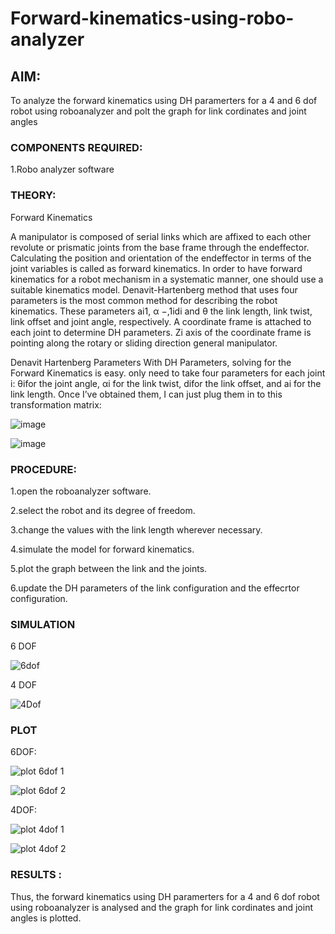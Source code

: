 # Forward-kinematics-using-robo-analyzer

## AIM: 
To analyze the forward kinematics using DH paramerters for a 4 and 6 dof robot using roboanalyzer and polt the graph for link cordinates and joint angles
### COMPONENTS REQUIRED:
1.Robo analyzer software  


### THEORY: 
  
Forward Kinematics

A manipulator is composed of serial links which are affixed to each other revolute or prismatic joints from the base frame through the endeffector. 
Calculating the position and orientation of the endeffector in terms of the joint variables is called as forward kinematics. 
In order to have forward kinematics for a robot mechanism in a systematic manner, one should use a suitable kinematics model. 
Denavit-Hartenberg method that uses four parameters is the most common method for describing the robot kinematics. 
These parameters ai1, α −,1idi and θ the link length, link twist, link offset and joint angle, respectively. 
A coordinate frame is attached to each joint to determine DH parameters. Zi axis of the coordinate frame is pointing along the rotary or sliding direction general manipulator.

Denavit Hartenberg Parameters
With DH Parameters, solving for the Forward Kinematics is easy.  only need to take four parameters for each joint 
i: θifor the joint angle, 
αi for the link twist, 
difor the link offset, and 
ai for the link length. Once I’ve obtained them, I can just plug them in to this transformation matrix:


![image](https://user-images.githubusercontent.com/36288975/170172719-ed7befc9-2894-4344-bfd5-be831bb05308.png)

 ![image](https://user-images.githubusercontent.com/36288975/170172766-b8aeb788-7fd7-4de7-b340-f04656707ebd.png)

 

### PROCEDURE:


1.open the roboanalyzer software.

2.select the robot and its degree of freedom.

3.change the values with the link length wherever necessary.

4.simulate the model for forward kinematics.

5.plot the graph between the link and the joints.

6.update the DH parameters of the link configuration and the effecrtor configuration.





### SIMULATION 
 
6 DOF

![6dof](https://github.com/NAVEENKUMAR4325/Forward-kinematics-using-robot-analyzer/assets/119479566/77e2ce7d-d091-4f1e-b709-22a4d1e2cf63)

4 DOF

![4Dof](https://github.com/NAVEENKUMAR4325/Forward-kinematics-using-robot-analyzer/assets/119479566/21a009c9-9c32-4410-8a7c-3b611e347cb1)


 
 
 
 
### PLOT 
 

6DOF:
 

![plot 6dof 1](https://github.com/NAVEENKUMAR4325/Forward-kinematics-using-robot-analyzer/assets/119479566/edce2465-b9dc-4599-947c-9ce1adf93da8)
 

![plot 6dof 2](https://github.com/NAVEENKUMAR4325/Forward-kinematics-using-robot-analyzer/assets/119479566/c14c6412-e178-4ca4-afc6-70a12f0946b9)
 
 
4DOF:
 

![plot 4dof 1](https://github.com/NAVEENKUMAR4325/Forward-kinematics-using-robot-analyzer/assets/119479566/9190dcfb-5064-400b-af28-d3b547c41b25)
 

![plot 4dof 2](https://github.com/NAVEENKUMAR4325/Forward-kinematics-using-robot-analyzer/assets/119479566/d1448de6-f5c7-4dbd-8e2f-c29532494e8e)


### RESULTS : 

Thus, the forward kinematics using DH paramerters for a 4 and 6 dof robot using roboanalyzer is analysed and the graph for link cordinates and joint angles is plotted.
